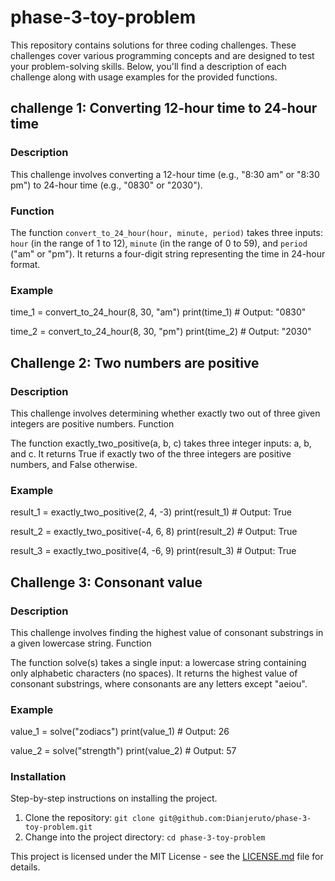 # phase-3-toy-problem

This repository contains solutions for three coding challenges. These challenges cover various programming concepts and are designed to test your problem-solving skills. Below, you'll find a description of each challenge along with usage examples for the provided functions.

## challenge 1: Converting 12-hour time to 24-hour time

### Description
This challenge involves converting a 12-hour time (e.g., "8:30 am" or "8:30 pm") to 24-hour time (e.g., "0830" or "2030").

### Function
The function `convert_to_24_hour(hour, minute, period)` takes three inputs: `hour` (in the range of 1 to 12), `minute` (in the range of 0 to 59), and `period` ("am" or "pm"). It returns a four-digit string representing the time in 24-hour format.

### Example

time_1 = convert_to_24_hour(8, 30, "am")
print(time_1)  # Output: "0830"

time_2 = convert_to_24_hour(8, 30, "pm")
print(time_2)  # Output: "2030"


## Challenge 2: Two numbers are positive
### Description

This challenge involves determining whether exactly two out of three given integers are positive numbers.
Function

The function exactly_two_positive(a, b, c) takes three integer inputs: a, b, and c. It returns True if exactly two of the three integers are positive numbers, and False otherwise.

### Example
result_1 = exactly_two_positive(2, 4, -3)
print(result_1)  # Output: True

result_2 = exactly_two_positive(-4, 6, 8)
print(result_2)  # Output: True

result_3 = exactly_two_positive(4, -6, 9)
print(result_3)  # Output: True


## Challenge 3: Consonant value
### Description

This challenge involves finding the highest value of consonant substrings in a given lowercase string.
Function

The function solve(s) takes a single input: a lowercase string containing only alphabetic characters (no spaces). It returns the highest value of consonant substrings, where consonants are any letters except "aeiou".
### Example
value_1 = solve("zodiacs")
print(value_1)  # Output: 26

value_2 = solve("strength")
print(value_2)  # Output: 57

### Installation

Step-by-step instructions on installing the project.

1. Clone the repository: `git clone git@github.com:Dianjeruto/phase-3-toy-problem.git`
2. Change into the project directory: `cd phase-3-toy-problem`


This project is licensed under the MIT License - see the [LICENSE.md](LICENSE.md) file for details.

